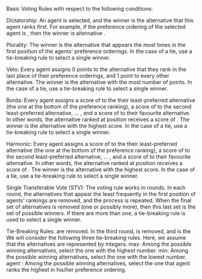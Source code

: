 Basic Voting Rules with respect to the following conditions:

<break><break>
Dictatorship:
An agent is selected, and the winner is the alternative that this agent ranks first. For example, if the preference ordering of the selected agent is , then the winner is alternative
.

 
Plurality:
The winner is the alternative that appears the most times in the first position of the agents' preference orderings. In the case of a tie, use a tie-breaking rule to select a single winner.



Veto:
Every agent assigns 0 points to the alternative that they rank in the last place of their preference orderings, and 1 point to every other alternative. The winner is the alternative with the most number of points. In the case of a tie, use a tie-breaking rule to select a single winner.



Borda:
Every agent assigns a score of to the their least-preferred alternative (the one at the bottom of the preference ranking), a score of to the second least-preferred alternative, ... , and a score of to their favourite alternative. In other words, the alternative ranked at position receives a score of . The winner is the alternative with the highest score. In the case of a tie, use a tie-breaking rule to select a single winner.



Harmonic:
Every agent assigns a score of to the their least-preferred alternative (the one at the bottom of the preference ranking), a score of to the second least-preferred alternative, ... , and a score of to their favourite alternative. In other words, the alternative ranked at position receives a score of . The winner is the alternative with the highest score. In the case of a tie, use a tie-breaking rule to select a single winner.

Single Transferable Vote (STV):
The voting rule works in rounds. In each round, the alternatives that appear the least frequently in the first position of agents' rankings are removed, and the process is repeated. When the final set of alternatives is removed (one or possibly more), then this last set is the set of possible winners. If there are more than one, a tie-breaking rule is used to select a single winner.


Tie-Breaking Rules:
are removed. In the third round,
is removed, and
is the
 We will consider the following three tie-breaking rules. Here, we assume that the alternatives are represented by integers.
max: Among the possible winning alternatives, select the one with the highest number. min: Among the possible winning alternatives, select the one with the lowest number. agent : Among the possible winning alternatives, select the one that agent ranks the highest in his/her preference ordering.

